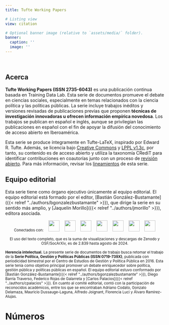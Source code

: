 ```yaml
---
title: Tufte Working Papers

# Listing view
view: citation

# Optional banner image (relative to `assets/media/` folder).
banner:
  caption: ''
  image: ''
---
```


<br>

<h2>Acerca</h2>

**Tufte Working Papers (ISSN 2735-6043)** es una publicación continua basada en Training Data Lab. Esta serie de documentos promueve el debate en ciencias sociales, especialmente en temas relacionados con la ciencia política y las políticas públicas. La serie incluye trabajos inéditos y versiones revisadas de publicaciones previas que proponen **técnicas de investigación innovadoras u ofrecen información empírica novedosa**. Los trabajos se publican en español e inglés, aunque se privilegian las publicaciones en español con el fin de apoyar la difusión del conocimiento de acceso abierto en Iberoamérica.

Esta serie se produce íntegramente en Tufte-LaTeX, inspirado por Edward R. Tufte. Además, se licencia bajo [Creative Commons](https://github.com/training-datalab/tufte-working-papers/blob/master/LICENSE-CC.md) y [LPPL v1.3c](https://github.com/training-datalab/tufte-working-papers/blob/master/LICENSE-LPPL.md), por tanto, su contenido es de acceso abierto y utiliza la taxonomía CRediT para identificar contribuciones en coautorías junto con un proceso de [revisión abierto](https://training-datalab.com/tufte-working-papers/open-review/). Para más información, revisar los [lineamientos]((https://training-datalab.com/tufte-working-papers/guidelines/)) de esta serie.

<h2>Equipo editorial</h2>

Esta serie tiene como órgano ejecutivo únicamente al equipo editorial. El equipo editorial está formado por el editor, [Bastián González-Bustamante]({{< relref "../authors/bgonzalezbustamante" >}}), que dirige la serie en su sentido más amplio, y [Jaquelin Morillo]({{< relref "../authors/jmorillo" >}}), editora asociada.

<p align = "center", class="powered-by">
  <small>Conectados con:</small> &nbsp;&nbsp; <img src="/latindex.png" style="height: 35px; display:inline-block"> &nbsp;&nbsp <img src="/zenodo.png" style="height: 35px; display:inline-block"> &nbsp;&nbsp <img src="/openaire.jpg" style="height: 35px; display:inline-block"> &nbsp;&nbsp <img src="/socarxiv.jpg" style="height: 35px; display:inline-block"> &nbsp;&nbsp <img src="/orcid.png" style="height: 35px; display:inline-block"> &nbsp;&nbsp <img src="/cc.png" style="height: 35px; display:inline-block"> &nbsp;&nbsp <img src="/dora.png" style="height: 35px; display:inline-block">
</p>

<p align = "center"><small>El uso del texto completo, que es la suma de visualizaciones y descargas de Zenodo y OSF/SocArXiv, es de 2.839 hasta agosto de 2024.</small></p>

<small><strong>Herencia intelectual.</strong> La presente serie de documentos de trabajo busca retomar el trabajo de la **Serie Política, Gestión y Políticas Públicas (ISSN 0719-739X)**, publicada con periodicidad bimestral por el Centro de Estudios de Gestión y Política Pública en 2016. Esta serie tenía como objetivo principal promover un debate enriquecedor sobre política, gestión pública y políticas públicas en español. El equipo editorial estuvo conformado por [Bastián González-Bustamante]({{< relref "../authors/bgonzalezbustamante" >}}), Diego Barría Traverso, Federico Rojas de Galarreta y [Carlos Palacios]({{< relref "../authors/cpalacios" >}}). En cuanto al comité editorial, contó con la participación de reconocidos académicos, entre los que se encontraban Adriano Codato, Gonzalo Delamaza, Mauricio Dussauge-Laguna, Alfredo Joignant, Florencia Luci y Álvaro Ramírez-Alujas.</small>

<h1>Números</h1>

<br>
